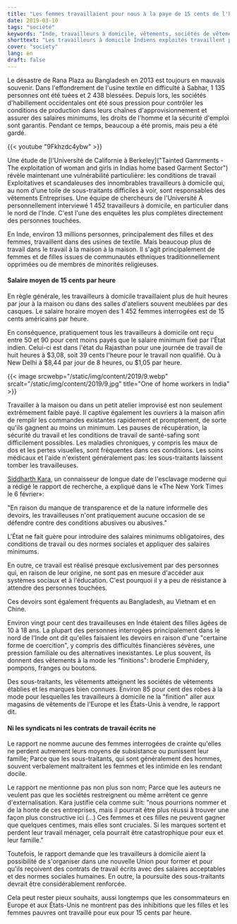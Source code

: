 ```yaml
---
title: "Les femmes travaillaient pour nous à la paye de 15 cents de l'heure"
date: 2019-03-10
tags: "société"
keywords: "Inde, travailleurs à domicile, vêtements, sociétés de vêtements, entreprises, sociétés mondiales, Etats-Unis, Berkeley, Université, étude"
shorttext: "Les travailleurs à domicile Indiens exploités travaillent pour les entreprises de vêtements en Europe et aux États-Unis, l'Université de la Californie se découvre."
cover: "society"
lang: en
draft: false
---
```


Le désastre de Rana Plaza au Bangladesh en 2013 est toujours en mauvais souvenir. Dans l'effondrement de l'usine textile en difficulté à Sabhar, 1 135 personnes ont été tuées et 2 438 blessées. Depuis lors, les sociétés d'habillement occidentales ont été sous pression pour contrôler les conditions de production dans leurs chaînes d'approvisionnement et assurer des salaires minimums, les droits de l'homme et la sécurité d'emploi sont garantis. Pendant ce temps, beaucoup a été promis, mais peu a été gardé.

{{< youtube "9Fkhzdc4ybw" >}}

Une étude de [l'Université de Californie à Berkeley]("Tainted Gamrments - The exploitation of woman and girls in Indias home based Garment Sector") révèle maintenant une vulnérabilité particulière: les conditions de travail Exploitatives et scandaleuses des innombrables travailleurs à domicile qui, au nom d'une toile de sous-traitants difficiles à voir, sont responsables des vêtements Entreprises. Une équipe de chercheurs de l'Université A personnellement interviewé 1 452 travailleurs à domicile, en particulier dans le nord de l'Inde. C'est l'une des enquêtes les plus complètes directement des personnes touchées.

En Inde, environ 13 millions personnes, principalement des filles et des femmes, travaillent dans des usines de textile. Mais beaucoup plus de travail dans le travail à la maison à la maison. Il s'agit principalement de femmes et de filles issues de communautés ethniques traditionnellement opprimées ou de membres de minorités religieuses.

#### Salaire moyen de 15 cents par heure

En règle générale, les travailleurs à domicile travaillaient plus de huit heures par jour à la maison ou dans des salles d'ateliers souvent meublées par des casques. Le salaire horaire moyen des 1 452 femmes interrogées est de 15 cents américains par heure.

En conséquence, pratiquement tous les travailleurs à domicile ont reçu entre 50 et 90 pour cent moins payés que le salaire minimum fixé par l'État indien. Celui-ci est dans l'état du Rajasthan pour une journée de travail de huit heures à $3,08, soit 39 cents l'heure pour le travail non qualifié. Ou à New Delhi à $8,44 par jour de 8 heures, ou $1,05 par heure.

{{< image srcwebp="/static/img/content/2019/9.webp" srcalt="/static/img/content/2019/9.jpg" title="One of home workers in India" >}}

Travailler à la maison ou dans un petit atelier improvisé est non seulement extrêmement faible payé. Il captive également les ouvriers à la maison afin de remplir les commandes existantes rapidement et promptement, de sorte qu'ils gagnent au moins un minimum. Les pauses de récupération, la sécurité du travail et les conditions de travail de santé-safing sont difficilement possibles. Les maladies chroniques, y compris les maux de dos et les pertes visuelles, sont fréquentes dans ces conditions. Les soins médicaux et l'aide n'existent généralement pas: les sous-traitants laissent tomber les travailleuses.

[Siddharth Kara](https://en.wikipedia.org/wiki/Siddharth_Kara "Siddharth Kara"), un connaisseur de longue date de l'esclavage moderne qui a rédigé le rapport de recherche, a expliqué dans le «The New York Times le 6 février»:

"En raison du manque de transparence et de la nature informelle des devoirs, les travailleuses n'ont pratiquement aucune occasion de se défendre contre des conditions abusives ou abusives."

L'État ne fait guère pour introduire des salaires minimums obligatoires, des conditions de travail ou des normes sociales et appliquer des salaires minimums.

En outre, ce travail est réalisé presque exclusivement par des personnes qui, en raison de leur origine, ne sont pas en mesure d'accéder aux systèmes sociaux et à l'éducation. C'est pourquoi il y a peu de résistance à attendre des personnes touchées.

Ces devoirs sont également fréquents au Bangladesh, au Vietnam et en Chine.

Environ vingt pour cent des travailleuses en Inde étaient des filles âgées de 10 à 18 ans. La plupart des personnes interrogées principalement dans le nord de l'Inde ont dit qu'elles faisaient les devoirs en raison d'une "certaine forme de coercition", y compris des difficultés financières sévères, une pression familiale ou des alternatives inexistantes. Le plus souvent, ils donnent des vêtements à la mode les "finitions": broderie Emphidery, pompons, franges ou boutons.

Des sous-traitants, les vêtements atteignent les sociétés de vêtements établies et les marques bien connues. Environ 85 pour cent des robes à la mode pour lesquelles les travailleurs à domicile ne la "finition" aller aux magasins de vêtements de l'Europe et les États-Unis à vendre, le rapport dit.

#### Ni les syndicats ni les contrats de travail écrits ne

Le rapport ne nomme aucune des femmes interrogées de crainte qu'elles ne perdent autrement leurs moyens de subsistance ou punissent leur famille; Parce que les sous-traitants, qui sont généralement des hommes, souvent verbalement maltraitent les femmes et les intimide en les rendant docile.

Le rapport ne mentionne pas non plus son nom; Parce que les auteurs ne veulent pas que les sociétés restreignent ou même arrêtent ce genre d'externalisation. Kara justifie cela comme suit:  "nous pourrions nommer et de la honte de ces entreprises, mais il pourrait être plus réussi à trouver une façon plus constructive ici (...) Ces femmes et ces filles ne peuvent gagner que quelques centimes, mais elles sont cruciales. Si les marques sortent et perdent leur travail ménager, cela pourrait être catastrophique pour eux et leur famille."

Toutefois, le rapport demande que les travailleurs à domicile aient la possibilité de s'organiser dans une nouvelle Union pour former et pour qu'ils reçoivent des contrats de travail écrits avec des salaires acceptables et des normes sociales humaines. En outre, la poursuite des sous-traitants devrait être considérablement renforcée.

Cela peut rester pieux souhaits, aussi longtemps que les consommateurs en Europe et aux États-Unis ne montrent pas des inhibitions que les filles et les femmes pauvres ont travaillé pour eux pour 15 cents par heure.
